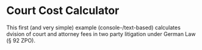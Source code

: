 # Court Cost Calculator
This first (and very simple) example (console-/text-based) calculates dvision of court and attorney fees in two party litigation under German Law (§ 92 ZPO).